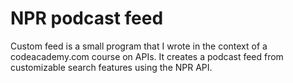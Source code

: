 NPR podcast feed
========

Custom feed is a small program that I wrote in the context of a codeacademy.com course on APIs. It creates a podcast feed from customizable search features using the NPR API.